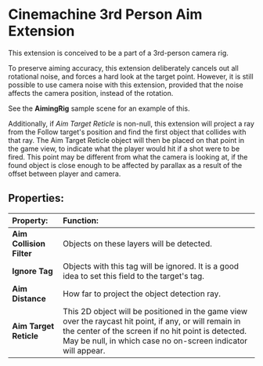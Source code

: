 # Cinemachine 3rd Person Aim Extension

This extension is conceived to be a part of a 3rd-person camera rig.  

To preserve aiming accuracy, this extension deliberately cancels out all rotational noise, and forces a hard look at the target point. However, it is still possible to use camera noise with this extension, provided that the noise affects the camera position, instead of the rotation.

See the __AimingRig__ sample scene for an example of this.

Additionally, if _Aim Target Reticle_ is non-null, this extension will project a ray from the Follow target's position and find the first object that collides with that ray. The Aim Target Reticle object will then be placed on that point in the game view, to indicate what the player would hit if a shot were to be fired. This point may be different from what the camera is looking at, if the found object is close enough to be affected by parallax as a result of the offset between player and camera.


## Properties:

| **Property:** | **Function:** |
|:---|:---|
| __Aim Collision Filter__ | Objects on these layers will be detected. |
| __Ignore Tag__ | Objects with this tag will be ignored.  It is a good idea to set this field to the target's tag.  |
| __Aim Distance__ | How far to project the object detection ray.  |
| __Aim Target Reticle__ | This 2D object will be positioned in the game view over the raycast hit point, if any, or will remain in the center of the screen if no hit point is detected. May be null, in which case no on-screen indicator will appear.  |
